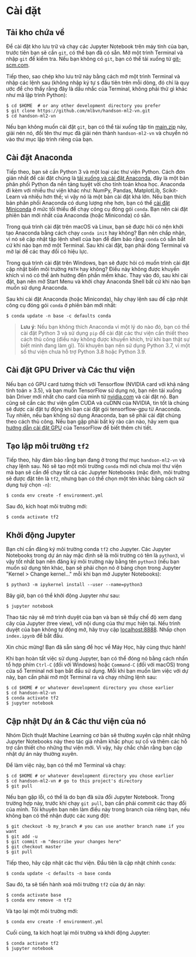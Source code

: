 # Cài đặt

## Tải kho chứa về

Để cài đặt kho lưu trữ và chạy các Jupyter Notebook trên máy tính của bạn, trước tiên bạn sẽ cần `git`, 
có thể bạn đã có sẵn. Mở một trình Terminal và nhập `git` để kiểm tra. 
Nếu bạn không có `git`, bạn có thể tải xuống từ [git-scm.com](https://git-scm.com/).

Tiếp theo, sao chép kho lưu trữ này bằng cách mở một trình Terminal và nhập các lệnh sau 
(không nhập ký tự `$` đầu tiên trên mỗi dòng, đó chỉ là quy ước để cho thấy rằng đây là dấu nhắc của 
Terminal, không phải thử gì khác như mã lập trình Python):

    $ cd $HOME  # or any other development directory you prefer
    $ git clone https://github.com/mlbvn/handson-ml2-vn.git
    $ cd handson-ml2-vn

Nếu bạn không muốn cài đặt `git`, bạn có thể tài xuống tập tin [main.zip](https://github.com/mlbvn/handson-ml2-vn/archive/main.zip) này, 
giải nén nó, đổi tên thư mục đã giải nén thành `handson-ml2-vn` và chuyển nó vào thư mục lập trình riêng của bạn.

## Cài đặt Anaconda

Tiếp theo, bạn sẽ cần Python 3 và một loại các thư viện Python. 
Cách đơn giản nhất để cài đặt chúng là [tải xuống và cài đặt Anaconda](https://www.anaconda.com/distribution/), 
đây là một bản phân phối Python đa nền tảng tuyệt vời cho tính toán khoa học. 
Anaconda đi kèm với nhiều thư viện khác như: NumPy, Pandas, MatplotLib, Scikit-Learn và nhiều hơn thế; 
vì vậy nó là một bản cài đặt khá lớn. 
Nếu bạn thích bản phân phối Anaconda có dung lượng nhẹ hơn, bạn có thể 
[cài đặt Miniconda](https://docs.conda.io/en/latest/miniconda.html) ở mức tối thiểu để chạy công cụ đóng gói `conda`. 
Bạn nên cài đặt phiên bản mới nhất của Anaconda (hoặc Miniconda) có sẵn.

Trong quá trình cài đặt trên macOS và Linux, bạn sẽ được hỏi có nên khởi tạo Anaconda bằng cách chạy `conda init` hay không?
Bạn nên chấp nhận, vì nó sẽ cập nhật tập lệnh shell của bạn để đảm bảo rằng `conda` có sẵn bất cứ khi nào bạn mở một Terminal.
Sau khi cài đặt, bạn phải đóng Terminal và mở lại để các thay đổi có hiệu lực.

Trong quá trình cài đặt trên Windows, bạn sẽ được hỏi có muốn trình cài đặt cập nhật biến môi trường `PATH` hay không?
Điều này không được khuyến khích vì nó có thể ảnh hưởng đến phần mềm khác. Thay vào đó, sau khi cài đặt, bạn nên mở Start Menu 
và khởi chạy Anaconda Shell bất cứ khi nào bạn muốn sử dụng Anaconda.

Sau khi cài đặt Anaconda (hoặc Miniconda), hãy chạy lệnh sau để cập nhật công cụ đóng gói `conda` ở phiên bản mới nhất:

    $ conda update -n base -c defaults conda

> **Lưu ý**: Nếu bạn không thích Anaconda vì một lý do nào đó, bạn có thể cài đặt Python 3 và sử dụng `pip` để cài đặt 
> các thư viện cần thiết theo cách thủ công (điều này không được khuyến khích, trừ khi bạn thật sự biết mình đang làm gì). 
> Tôi khuyên bạn nên sử dụng Python 3.7, vì một số thư viện chưa hỗ trợ Python 3.8 hoặc Python 3.9.

## Cài đặt GPU Driver và Các thư viện

Nếu bạn có GPU card tương thích với Tensorflow (NVIDIA card với khả năng tính toán ≥ 3.5), và bạn muốn TensorFlow sử dụng nó, 
bạn nên tải xuống bản Driver mới nhất cho card của mình từ [nvidia.com](https://www.nvidia.com/Download/index.aspx?lang=en-us) và cài đặt nó.
Bạn cũng sẽ cần các thư viện gồm CUDA và cuDNN của NVIDIA, tin tốt là chúng sẽ được cài đặt tự động khi bạn cài đặt gói tensorflow-gpu từ Anaconda.
Tuy nhiên, nếu bạn không sử dụng Anaconda, bạn sẽ phải cài đặt chúng theo cách thủ công.
Nếu bạn gặp phải bất kỳ rào cản nào, hãy xem qua [hướng dẫn cài đặt GPU](https://tensorflow.org/install/gpu) của TensorFlow để biết thêm chi tiết.

## Tạo lập môi trường `tf2`

Tiếp theo, hãy đảm bảo rằng bạn đang ở trong thư mục `handson-ml2-vn` và chạy lệnh sau.
Nó sẽ tạo một môi trường `conda` mới nơi chưa mọi thư viện mà bạn sẽ cần để chạy tất cả các Jupyter Notebooks 
(mặc định, môi trường sẽ được đặt tên là `tf2`, nhưng bạn có thể chọn một tên khác bằng cách sử dụng tuỳ chọn `-n`):

    $ conda env create -f environment.yml

Sau đó, kích hoạt môi trường mới:

    $ conda activate tf2


## Khởi động Jupyter

Bạn chỉ cần đăng ký môi trường conda `tf2` cho Jupyter. Các Jupyter Notebooks trong dự án này mặc định sẽ là môi trường có tên là `python3`,
vì vậy tốt nhất bạn nên đăng ký môi trường này bằng tên `python3` 
(nếu bạn muốn sử dụng tên khác, bạn sẽ phải chọn nó ở bảng chọn trong Jupyter "Kernel > Change kernel..." mỗi khi bạn mở Jupyter Notebooks):

    $ python3 -m ipykernel install --user --name=python3

Bây giờ, bạn có thể khởi động Jupyter như sau:

    $ jupyter notebook

Thao tác này sẽ mở trình duyệt của bạn và bạn sẽ thấy chế độ xem dạng cây của Jupyter (tree view), với nội dung của thư mục hiện tại.
Nếu trình duyệt của bạn không tự động mở, hãy truy cập [localhost:8888](http://localhost:8888/tree).
Nhấp chọn `index.ipynb` để bắt đầu.

Xin chúc mừng! Bạn đã sẵn sàng để học về Máy Học, hãy cùng thực hành!

Khi bạn hoàn tất việc sử dụng Jupyter, bạn có thể đóng nó bằng cách nhấn tổ hợp phím `Ctrl-C` (đối với Windows) 
hoặc `Command-C` (đối với macOS) trong cửa sổ Terminal nơi bạn bắt đầu sử dụng.
Mỗi khi bạn muốn làm việc với dự này, bạn cần phải mở một Terminal ra và chạy những lệnh sau:

    $ cd $HOME # or whatever development directory you chose earlier
    $ cd handson-ml2-vn
    $ conda activate tf2
    $ jupyter notebook

## Cập nhật Dự án & Các thư viện của nó

Nhóm Dịch thuật Machine Learning cơ bản sẽ thường xuyên cập nhật những Jupyter Notebooks này theo tác giả nhằm khắc phục 
sự cố và thêm các hỗ trợ cần thiết cho những thư viện mới.
Vì vậy, hãy chắc chắn rằng bạn cập nhật dự án này thường xuyên.

Để làm việc này, bạn có thể mở Terminal và chạy:

    $ cd $HOME # or whatever development directory you chose earlier
    $ cd handson-ml2-vn # go to this project's directory
    $ git pull

Nếu bạn gặp lỗi, có thể là do bạn đã sửa đổi Jupyter Notebook. Trong trường hợp này, trước khi chạy `git pull`, bạn cần phải commit các thay đổi của mình.
Tôi khuyên bạn nên làm điều này trong branch của riêng bạn, nếu không bạn có thể nhận được các xung đột:

    $ git checkout -b my_branch # you can use another branch name if you want
    $ git add -u
    $ git commit -m "describe your changes here"
    $ git checkout master
    $ git pull

Tiếp theo, hãy cập nhật các thư viện. Đầu tiên là cập nhật chính `conda`:

    $ conda update -c defaults -n base conda

Sau đó, ta sẽ tiến hành xoá môi trường `tf2` của dự án này:

    $ conda activate base
    $ conda env remove -n tf2

Và tạo lại một môi trường mới:

    $ conda env create -f environment.yml

Cuối cùng, ta kích hoạt lại môi trường và khởi động Jupyter:

    $ conda activate tf2
    $ jupyter notebook
